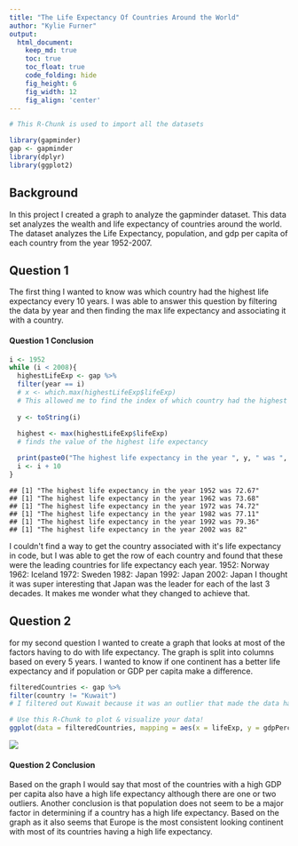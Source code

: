 ```yaml
---
title: "The Life Expectancy Of Countries Around the World"
author: "Kylie Furner"
output:
  html_document:  
    keep_md: true
    toc: true
    toc_float: true
    code_folding: hide
    fig_height: 6
    fig_width: 12
    fig_align: 'center'
---
```







```r
# This R-Chunk is used to import all the datasets

library(gapminder)
gap <- gapminder
library(dplyr)
library(ggplot2)
```

## Background

In this project I created a graph to analyze the gapminder dataset. This data set analyzes the wealth and life expectancy of countries around the world. The dataset analyzes the Life Expectancy, population, and gdp per capita of each country from the year 1952-2007.  



## Question 1
The first thing I wanted to know was which country had the highest life expectancy every 10 years. I was able to answer this question by filtering the data by year and then finding the max life expectancy and associating it with a country.



#### Question 1 Conclusion


```r
i <- 1952
while (i < 2008){
  highestLifeExp <- gap %>%
  filter(year == i)
  # x <- which.max(highestLifeExp$lifeExp)
  # This allowed me to find the index of which country had the highest life exp
  
  y <- toString(i)
  
  highest <- max(highestLifeExp$lifeExp)
  # finds the value of the highest life expectancy

  print(paste0("The highest life expectancy in the year ", y, " was ", highest))
  i <- i + 10
}
```

```
## [1] "The highest life expectancy in the year 1952 was 72.67"
## [1] "The highest life expectancy in the year 1962 was 73.68"
## [1] "The highest life expectancy in the year 1972 was 74.72"
## [1] "The highest life expectancy in the year 1982 was 77.11"
## [1] "The highest life expectancy in the year 1992 was 79.36"
## [1] "The highest life expectancy in the year 2002 was 82"
```


I couldn't find a way to get the country associated with it's life expectancy in code, but I was able to get the row of each country and found that these were the leading countries for life expectancy each year.
1952: Norway
1962: Iceland
1972: Sweden
1982: Japan
1992: Japan
2002: Japan
I thought it was super interesting that Japan was the leader for each of the last 3 decades. It makes me wonder what they changed to achieve that.

## Question 2
for my second question I wanted to create a graph that looks at most of the factors having to do with life expectancy. The graph is split into columns based on every 5 years. I wanted to know if one continent has a better life expectancy and if population or GDP per capita make a difference.  


```r
filteredCountries <- gap %>%
filter(country != "Kuwait")
# I filtered out Kuwait because it was an outlier that made the data harder to read

# Use this R-Chunk to plot & visualize your data!
ggplot(data = filteredCountries, mapping = aes(x = lifeExp, y = gdpPercap, color = continent, size = pop)) + geom_point() + facet_wrap(~year, ncol = 12) + labs(size = "Population", y = "GDP Per Capita", x = "Life Expectancy", color = "Continent") + scale_y_continuous(trans = "sqrt")
```

![](Data-Analysis-Project_files/figure-html/plot_data-1.png)<!-- -->

#### Question 2 Conclusion

Based on the graph I would say that most of the countries with a high GDP per capita also have a high life expectancy although there are one or two outliers. Another conclusion is that population does not seem to be a major factor in determining if a country has a high life expectancy. Based on the graph as it also seems that Europe is the most consistent looking continent with most of its countries having a high life expectancy.

